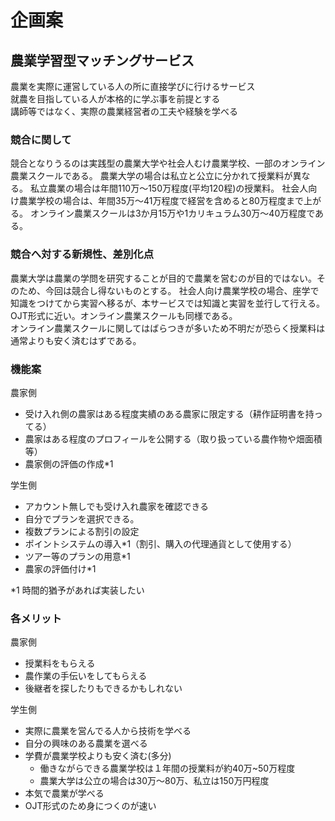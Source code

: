 # 企画案

## 農業学習型マッチングサービス

農業を実際に運営している人の所に直接学びに行けるサービス  
就農を目指している人が本格的に学ぶ事を前提とする  
講師等ではなく、実際の農業経営者の工夫や経験を学べる

### 競合に関して

競合となりうるのは実践型の農業大学や社会人むけ農業学校、一部のオンライン農業スクールである。
農業大学の場合は私立と公立に分かれて授業料が異なる。
私立農業の場合は年間110万～150万程度(平均120程)の授業料。
社会人向け農業学校の場合は、年間35万～41万程度で経営を含めると80万程度まで上がる。
オンライン農業スクールは3か月15万や1カリキュラム30万～40万程度である。

### 競合へ対する新規性、差別化点

農業大学は農業の学問を研究することが目的で農業を営むのが目的ではない。そのため、今回は競合し得ないものとする。
社会人向け農業学校の場合、座学で知識をつけてから実習へ移るが、本サービスでは知識と実習を並行して行える。OJT形式に近い。オンライン農業スクールも同様である。  
オンライン農業スクールに関してはばらつきが多いため不明だが恐らく授業料は通常よりも安く済むはずである。

### 機能案

農家側

* 受け入れ側の農家はある程度実績のある農家に限定する（耕作証明書を持ってる）
* 農家はある程度のプロフィールを公開する（取り扱っている農作物や畑面積等）
* 農家側の評価の作成*1

学生側

* アカウント無しでも受け入れ農家を確認できる
* 自分でプランを選択できる。
* 複数プランによる割引の設定
* ポイントシステムの導入*1（割引、購入の代理通貨として使用する）
* ツアー等のプランの用意*1
* 農家の評価付け*1

*1 時間的猶予があれば実装したい

### 各メリット

農家側

* 授業料をもらえる
* 農作業の手伝いをしてもらえる
* 後継者を探したりもできるかもしれない

学生側

* 実際に農業を営んでる人から技術を学べる
* 自分の興味のある農業を選べる
* 学費が農業学校よりも安く済む(多分)
  * 働きながらできる農業学校は１年間の授業料が約40万~50万程度
  * 農業大学は公立の場合は30万～80万、私立は150万円程度
* 本気で農業が学べる
* OJT形式のため身につくのが速い

